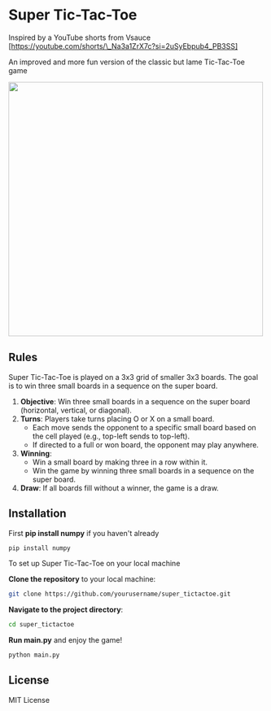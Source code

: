 # Super Tic-Tac-Toe

Inspired by a YouTube shorts from Vsauce  
[https://youtube.com/shorts/\_Na3a1ZrX7c?si=2uSyEbpub4_PB3SS]

An improved and more fun version of the classic but lame Tic-Tac-Toe game

<img src="https://upload.wikimedia.org/wikipedia/commons/7/7d/Super_tic-tac-toe_rules_example.png" width="500"/>

## Rules

Super Tic-Tac-Toe is played on a 3x3 grid of smaller 3x3 boards. The goal is to win three small boards in a sequence on the super board.

1. **Objective**: Win three small boards in a sequence on the super board (horizontal, vertical, or diagonal).
2. **Turns**: Players take turns placing O or X on a small board.
   - Each move sends the opponent to a specific small board based on the cell played (e.g., top-left sends to top-left).
   - If directed to a full or won board, the opponent may play anywhere.
3. **Winning**:
   - Win a small board by making three in a row within it.
   - Win the game by winning three small boards in a sequence on the super board.
4. **Draw**: If all boards fill without a winner, the game is a draw.

## Installation

First **pip install numpy** if you haven't already

```bash
pip install numpy
```

To set up Super Tic-Tac-Toe on your local machine

**Clone the repository** to your local machine:

```bash
git clone https://github.com/yourusername/super_tictactoe.git
```

**Navigate to the project directory**:

```bash
cd super_tictactoe
```

**Run main.py** and enjoy the game!

```bash
python main.py
```

## License

MIT License
